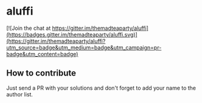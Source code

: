# aluffi

[![Join the chat at https://gitter.im/themadteaparty/aluffi](https://badges.gitter.im/themadteaparty/aluffi.svg)](https://gitter.im/themadteaparty/aluffi?utm_source=badge&utm_medium=badge&utm_campaign=pr-badge&utm_content=badge)

## How to contribute

Just send a PR with your solutions and don't forget to add your name to the author list.
